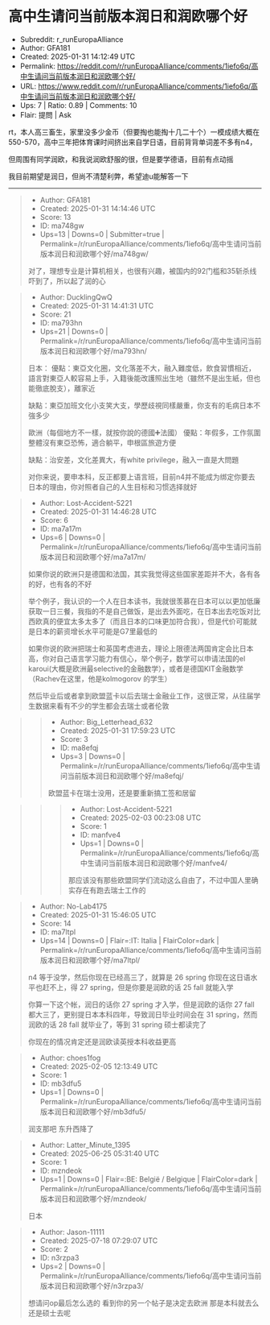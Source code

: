 # 高中生请问当前版本润日和润欧哪个好

- Subreddit: r_runEuropaAlliance
- Author: GFA181
- Created: 2025-01-31 14:12:49 UTC
- Permalink: https://reddit.com/r/runEuropaAlliance/comments/1iefo6q/高中生请问当前版本润日和润欧哪个好/
- URL: https://www.reddit.com/r/runEuropaAlliance/comments/1iefo6q/高中生请问当前版本润日和润欧哪个好/
- Ups: 7 | Ratio: 0.89 | Comments: 10
- Flair: 提問 | Ask


rt，本人高三畜生，家里没多少金币（但要掏也能掏十几二十个）一模成绩大概在550-570，高中三年把体育课时间挤出来自学日语，目前背背单词差不多有n4，

但周围有同学润欧，和我说润欧舒服的很，但是要学德语，目前有点动摇

我目前期望是润日，但尚不清楚利弊，希望迪u能解答一下


---

> - Author: GFA181
> - Created: 2025-01-31 14:14:46 UTC
> - Score: 13
> - ID: ma748gw
> - Ups=13 | Downs=0 | Submitter=true | Permalink=/r/runEuropaAlliance/comments/1iefo6q/高中生请问当前版本润日和润欧哪个好/ma748gw/
>
> 对了，理想专业是计算机相关，也很有兴趣，被国内的92门槛和35斩杀线吓到了，所以起了润的心

> - Author: DucklingQwQ
> - Created: 2025-01-31 14:41:31 UTC
> - Score: 21
> - ID: ma793hn
> - Ups=21 | Downs=0 | Permalink=/r/runEuropaAlliance/comments/1iefo6q/高中生请问当前版本润日和润欧哪个好/ma793hn/
>
> 日本：
> 優點：東亞文化圈，文化落差不大，融入難度低，飲食習慣相近，語言對東亞人較容易上手，入籍後能改護照出生地（雖然不是出生紙，但也能徹底脫支），離家近
> 
> 缺點：東亞加班文化小支笑大支，學歷歧視同樣嚴重，你支有的毛病日本不強多少
> 
> 歐洲（每個地方不一樣，就按你說的德國➕法國）
> 優點：年假多，工作氛圍整體沒有東亞恐怖，適合躺平，申根區旅遊方便
> 
> 缺點：治安差，文化差異大，有white privilege，融入一直是大問題
> 
> 对你来说，要申本科，反正都要上语言班，目前n4并不能成为绑定你要去日本的理由，你对照者自己的人生目标和习惯选择就好

> - Author: Lost-Accident-5221
> - Created: 2025-01-31 14:46:28 UTC
> - Score: 6
> - ID: ma7a17m
> - Ups=6 | Downs=0 | Permalink=/r/runEuropaAlliance/comments/1iefo6q/高中生请问当前版本润日和润欧哪个好/ma7a17m/
>
> 如果你说的欧洲只是德国和法国，其实我觉得这些国家差距并不大，各有各的好，也有各的不好
> 
> 举个例子，我认识的一个人在日本读书，我就很羡慕在日本可以以更加低廉获取一日三餐，我指的不是自己做饭，是出去外面吃，在日本出去吃饭对比西欧真的便宜太多太多了（而且日本的口味更加符合我），但是代价可能就是日本的薪资增长水平可能是G7里最低的
> 
> 如果你说的欧洲把瑞士和英国考虑进去，理论上限德法两国肯定会比日本高，你对自己语言学习能力有信心，举个例子，数学可以申请法国的el karoui(大概是欧洲最selective的金融数学），或者是德国KIT金融数学（Rachev在这里，他是kolmogorov 的学生）
> 
> 然后毕业后或者拿到欧盟蓝卡以后去瑞士金融业工作，这很正常，从往届学生数据来看有不少的学生都会去瑞士或者伦敦

>> - Author: Big_Letterhead_632
>> - Created: 2025-01-31 17:59:23 UTC
>> - Score: 3
>> - ID: ma8efqj
>> - Ups=3 | Downs=0 | Permalink=/r/runEuropaAlliance/comments/1iefo6q/高中生请问当前版本润日和润欧哪个好/ma8efqj/
>>
>> 欧盟蓝卡在瑞士没用，还是要重新搞工签和居留

>>> - Author: Lost-Accident-5221
>>> - Created: 2025-02-03 00:23:08 UTC
>>> - Score: 1
>>> - ID: manfve4
>>> - Ups=1 | Downs=0 | Permalink=/r/runEuropaAlliance/comments/1iefo6q/高中生请问当前版本润日和润欧哪个好/manfve4/
>>>
>>> 那应该没有那些欧盟同学们流动这么自由了，不过中国人里确实存在有跑去瑞士工作的

> - Author: No-Lab4175
> - Created: 2025-01-31 15:46:05 UTC
> - Score: 14
> - ID: ma7ltpl
> - Ups=14 | Downs=0 | Flair=:IT: Italia | FlairColor=dark | Permalink=/r/runEuropaAlliance/comments/1iefo6q/高中生请问当前版本润日和润欧哪个好/ma7ltpl/
>
> n4 等于没学，然后你现在已经高三了，就算是 26 spring 你现在这日语水平也赶不上，得 27 spring，但是你要是润欧的话 25 fall 就能入学
> 
> 你算一下这个帐，润日的话你 27 spring 才入学，但是润欧的话你 27 fall 都大三了，更别提日本本科四年，导致润日毕业时间会在 31 spring，然而润欧的话 28 fall 就毕业了，等到 31 spring 硕士都读完了
> 
> 你现在的情况肯定还是润欧读英授本科收益更高

> - Author: choes1fog
> - Created: 2025-02-05 12:13:49 UTC
> - Score: 1
> - ID: mb3dfu5
> - Ups=1 | Downs=0 | Permalink=/r/runEuropaAlliance/comments/1iefo6q/高中生请问当前版本润日和润欧哪个好/mb3dfu5/
>
> 润支那吧 东升西降了

> - Author: Latter_Minute_1395
> - Created: 2025-06-25 05:31:40 UTC
> - Score: 1
> - ID: mzndeok
> - Ups=1 | Downs=0 | Flair=:BE: België / Belgique | FlairColor=dark | Permalink=/r/runEuropaAlliance/comments/1iefo6q/高中生请问当前版本润日和润欧哪个好/mzndeok/
>
> 日本

> - Author: Jason-11111
> - Created: 2025-07-18 07:29:07 UTC
> - Score: 2
> - ID: n3rzpa3
> - Ups=2 | Downs=0 | Permalink=/r/runEuropaAlliance/comments/1iefo6q/高中生请问当前版本润日和润欧哪个好/n3rzpa3/
>
> 想请问op最后怎么选的 看到你的另一个帖子是决定去欧洲 那是本科就去么 还是硕士去呢
